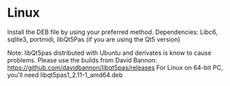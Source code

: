 Linux
=====
Install the DEB file by using your preferred method.
Dependencies: Libc6, sqlite3, portmidi, libQt5Pas (if you are using the Qt5 version)

Note: libQt5pas distributed with Ubuntu and derivates is know to cause problems. 
Please use the builds from David Bannon: https://github.com/davidbannon/libqt5pas/releases
For Linux on 64-bit PC, you'll need libqt5pas1_2.11-1_amd64.deb